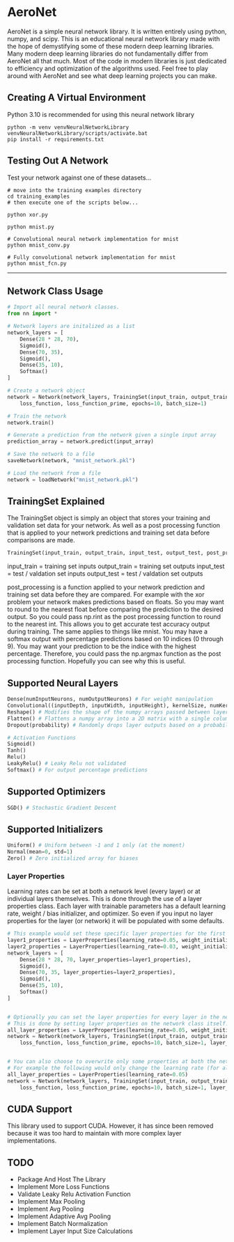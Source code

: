 # AeroNet

AeroNet is a simple neural network library. It is written entirely using python, numpy, and scipy. This is an educational neural network library made with the hope of demystifying some of these modern deep learning libraries. Many modern deep learning libraries do not fundamentally differ from AeroNet all that much. Most of the code in modern libraries is just dedicated to efficiency and optimization of the algorithms used. Feel free to play around with AeroNet and see what deep learning projects you can make.

## Creating A Virtual Environment

Python 3.10 is recommended for using this neural network library

```
python -m venv venvNeuralNetworkLibrary
venvNeuralNetworkLibrary/scripts/activate.bat
pip install -r requirements.txt
```

## Testing Out A Network

Test your network against one of these datasets...
```
# move into the training examples directory
cd training_examples
# then execute one of the scripts below...
```

```
python xor.py
```

```
python mnist.py
```

```
# Convolutional neural network implementation for mnist
python mnist_conv.py
```

```
# Fully convolutional network implementation for mnist
python mnist_fcn.py
```
---

## Network Class Usage

```python
# Import all neural network classes.
from nn import *

# Network layers are initalized as a list
network_layers = [
    Dense(28 * 28, 70),
    Sigmoid(),
    Dense(70, 35),
    Sigmoid(),
    Dense(35, 10),
    Softmax()
]

# Create a network object
network = Network(network_layers, TrainingSet(input_train, output_train, input_test, output_test, post_processing), \
    loss_function, loss_function_prime, epochs=10, batch_size=1)

# Train the network
network.train()

# Generate a prediction from the network given a single input array
prediction_array = network.predict(input_array)

# Save the network to a file
saveNetwork(network, "mnist_network.pkl")

# Load the network from a file
network = loadNetwork("mnist_network.pkl")
```

## TrainingSet Explained

The TrainingSet object is simply an object that stores your training and validation set data for your network. As well as a post processing function that is applied to your network predictions and training set data before comparisons are made.

```python
TrainingSet(input_train, output_train, input_test, output_test, post_processing)
```

input_train = training set inputs
output_train = training set outputs
input_test = test / valdation set inputs
output_test = test / valdation set outputs

post_processing is a function applied to your network prediction and training set data before they are compared. For example with the xor problem your network makes predictions based on floats. So you may want to round to the nearest float before comparing the prediction to the desired output. So you could pass np.rint as the post processing function to round to the nearest int. This allows you to get accurate test accuracy output during training. The same applies to things like mnist. You may have a softmax output with percentage predictions based on 10 indices (0 through 9). You may want your prediction to be the indice with the highest percentage. Therefore, you could pass the np.argmax function as the post processing function. Hopefully you can see why this is useful.

## Supported Neural Layers

```python
Dense(numInputNeurons, numOutputNeurons) # For weight manipulation
Convolutional((inputDepth, inputWidth, inputHeight), kernelSize, numKernels)
Reshape() # Modifies the shape of the numpy arrays passed between layers
Flatten() # Flattens a numpy array into a 2D matrix with a single column
Dropout(probability) # Randomly drops layer outputs based on a probability to prevent overfitting

# Activation Functions
Sigmoid()
Tanh()
Relu()
LeakyRelu() # Leaky Relu not validated
Softmax() # For output percentage predictions
```

## Supported Optimizers

```python
SGD() # Stochastic Gradient Descent
```

## Supported Initializers

```python
Uniform() # Uniform between -1 and 1 only (at the moment)
Normal(mean=0, std=1)
Zero() # Zero initialized array for biases
```

### Layer Properties
Learning rates can be set at both a network level (every layer) or at individual layers themselves. This is done through the use of a layer properties class. Each layer with trainable parameters has a default learning rate, weight / bias initializer, and optimizer. So even if you input no layer properties for the layer (or network) it will be populated with some defaults. 

```python
# This example would set these specific layer properties for the first and second dense layer
layer1_properties = LayerProperties(learning_rate=0.05, weight_initializer=Uniform(), bias_initializer=Uniform(), optimizer=SGD())
layer2_properties = LayerProperties(learning_rate=0.03, weight_initializer=Uniform(), bias_initializer=Zero(), optimizer=SGD())
network_layers = [
    Dense(28 * 28, 70, layer_properties=layer1_properties),
    Sigmoid(),
    Dense(70, 35, layer_properties=layer2_properties),
    Sigmoid(),
    Dense(35, 10),
    Softmax()
]


# Optionally you can set the layer properties for every layer in the network.
# This is done by setting layer properties on the network class itself.
all_layer_properties = LayerProperties(learning_rate=0.05, weight_initializer=Uniform(), bias_initializer=Uniform(), optimizer=SGD())
network = Network(network_layers, TrainingSet(input_train, output_train, input_test, output_test), \
    loss_function, loss_function_prime, epochs=10, batch_size=1, layer_properties=all_layer_properties)


# You can also choose to overwrite only some properties at both the network and layer level.
# For example the following would only change the learning rate (for all layers) but leave all other defaults the same.
all_layer_properties = LayerProperties(learning_rate=0.05)
network = Network(network_layers, TrainingSet(input_train, output_train, input_test, output_test), \
    loss_function, loss_function_prime, epochs=10, batch_size=1, layer_properties=all_layer_properties)
```

## CUDA Support

This library used to support CUDA. However, it has since been removed because it was too hard to maintain with more complex layer implementations.

## TODO

- Package And Host The Library
- Implement More Loss Functions
- Validate Leaky Relu Activation Function
- Implement Max Pooling
- Implement Avg Pooling
- Implement Adaptive Avg Pooling
- Implement Batch Normalization
- Implement Layer Input Size Calculations
